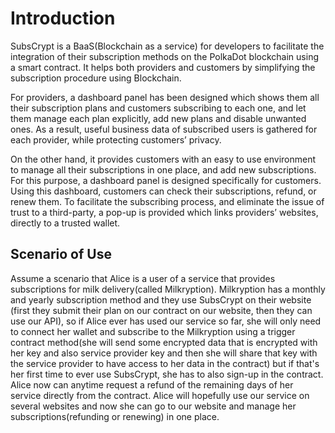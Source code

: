 # Introduction
SubsCrypt is a BaaS(Blockchain as a service) for developers to facilitate the integration of their subscription methods on the PolkaDot blockchain using a smart contract. It helps both providers and customers by simplifying the subscription procedure using Blockchain.

For providers, a dashboard panel has been designed which shows them all their subscription plans and customers subscribing to each one, and let them manage each plan explicitly, add new plans and disable unwanted ones. As a result, useful business data of subscribed users is gathered for each provider, while protecting customers’ privacy.

On the other hand, it provides customers with an easy to use environment to manage all their subscriptions in one place, and add new subscriptions. For this purpose, a dashboard panel is designed specifically for customers. Using this dashboard, customers can check their subscriptions, refund, or renew them. To facilitate the subscribing process, and eliminate the issue of trust to a third-party, a pop-up is provided which links providers’ websites, directly to a trusted wallet.
## Scenario of Use
Assume a scenario that Alice is a user of a service that provides subscriptions for milk delivery(called Milkryption). Milkryption has a monthly and yearly subscription method and they use SubsCrypt on their website (first they submit their plan on our contract on our website, then they can use our API), so if Alice ever has used our service so far, she will only need to connect her wallet and subscribe to the Milkryption using a trigger contract method(she will send some encrypted data that is encrypted with her key and also service provider key and then she will share that key with the service provider to have access to her data in the contract) but if that's her first time to ever use SubsCrypt, she has to also sign-up in the contract. Alice now can anytime request a refund of the remaining days of her service directly from the contract. Alice will hopefully use our service on several websites and now she can go to our website and manage her subscriptions(refunding or renewing) in one place.
